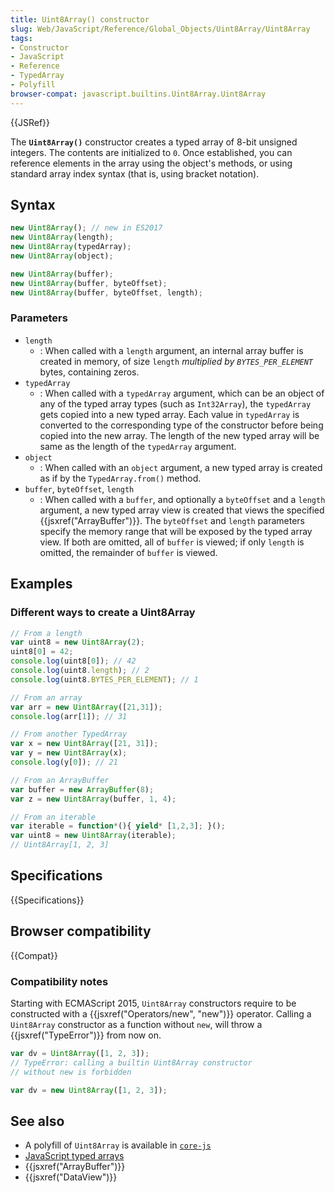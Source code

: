 ```yaml
---
title: Uint8Array() constructor
slug: Web/JavaScript/Reference/Global_Objects/Uint8Array/Uint8Array
tags:
- Constructor
- JavaScript
- Reference
- TypedArray
- Polyfill
browser-compat: javascript.builtins.Uint8Array.Uint8Array
---
```

{{JSRef}}

The **`Uint8Array()`** constructor creates a typed array of 8-bit unsigned
integers. The contents are initialized to `0`. Once established, you can
reference elements in the array using the object's methods, or using standard
array index syntax (that is, using bracket notation).

## Syntax

```js
new Uint8Array(); // new in ES2017
new Uint8Array(length);
new Uint8Array(typedArray);
new Uint8Array(object);

new Uint8Array(buffer);
new Uint8Array(buffer, byteOffset);
new Uint8Array(buffer, byteOffset, length);
```

### Parameters

*   `length`
    *   : When called with a `length` argument, an internal array buffer is created
        in memory, of size `length` *multiplied by `BYTES_PER_ELEMENT`* bytes,
        containing zeros.
*   `typedArray`
    *   : When called with a `typedArray` argument, which can be an object of any of
        the typed array types (such as `Int32Array`), the `typedArray` gets copied
        into a new typed array. Each value in `typedArray` is converted to the
        corresponding type of the constructor before being copied into the new
        array. The length of the new typed array will be same as the length of the
        `typedArray` argument.
*   `object`
    *   : When called with an `object` argument, a new typed array is created as if
        by the `TypedArray.from()` method.
*   `buffer`, `byteOffset`, `length`
    *   : When called with a `buffer`, and optionally a `byteOffset` and a `length`
        argument, a new typed array view is created that views the specified
        {{jsxref("ArrayBuffer")}}. The `byteOffset` and `length` parameters
        specify the memory range that will be exposed by the typed array view. If
        both are omitted, all of `buffer` is viewed; if only `length` is omitted,
        the remainder of `buffer` is viewed.

## Examples

### Different ways to create a Uint8Array

```js
// From a length
var uint8 = new Uint8Array(2);
uint8[0] = 42;
console.log(uint8[0]); // 42
console.log(uint8.length); // 2
console.log(uint8.BYTES_PER_ELEMENT); // 1

// From an array
var arr = new Uint8Array([21,31]);
console.log(arr[1]); // 31

// From another TypedArray
var x = new Uint8Array([21, 31]);
var y = new Uint8Array(x);
console.log(y[0]); // 21

// From an ArrayBuffer
var buffer = new ArrayBuffer(8);
var z = new Uint8Array(buffer, 1, 4);

// From an iterable
var iterable = function*(){ yield* [1,2,3]; }();
var uint8 = new Uint8Array(iterable);
// Uint8Array[1, 2, 3]
```

## Specifications

{{Specifications}}

## Browser compatibility

{{Compat}}

### Compatibility notes

Starting with ECMAScript 2015, `Uint8Array` constructors require to be
constructed with a {{jsxref("Operators/new", "new")}} operator.
Calling a `Uint8Array` constructor as a function without `new`, will throw a
{{jsxref("TypeError")}} from now on.

```js example-bad
var dv = Uint8Array([1, 2, 3]);
// TypeError: calling a builtin Uint8Array constructor
// without new is forbidden
```

```js example-good
var dv = new Uint8Array([1, 2, 3]);
```

## See also

*   A polyfill of `Uint8Array` is available in
    [`core-js`](https://github.com/zloirock/core-js#ecmascript-typed-arrays)
*   [JavaScript typed arrays](/en-US/docs/Web/JavaScript/Typed_arrays)
*   {{jsxref("ArrayBuffer")}}
*   {{jsxref("DataView")}}

